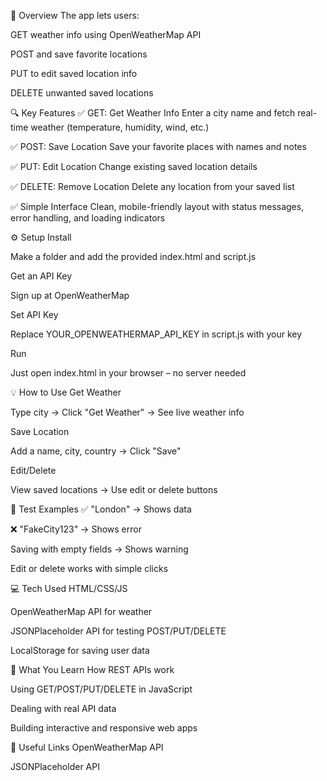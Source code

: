 📌 Overview
The app lets users:

GET weather info using OpenWeatherMap API

POST and save favorite locations

PUT to edit saved location info

DELETE unwanted saved locations

🔍 Key Features
✅ GET: Get Weather Info
Enter a city name and fetch real-time weather (temperature, humidity, wind, etc.)

✅ POST: Save Location
Save your favorite places with names and notes

✅ PUT: Edit Location
Change existing saved location details

✅ DELETE: Remove Location
Delete any location from your saved list

✅ Simple Interface
Clean, mobile-friendly layout with status messages, error handling, and loading indicators

⚙️ Setup
Install

Make a folder and add the provided index.html and script.js

Get an API Key

Sign up at OpenWeatherMap

Set API Key

Replace YOUR_OPENWEATHERMAP_API_KEY in script.js with your key

Run

Just open index.html in your browser – no server needed

💡 How to Use
Get Weather

Type city → Click "Get Weather" → See live weather info

Save Location

Add a name, city, country → Click "Save"

Edit/Delete

View saved locations → Use edit or delete buttons

🧪 Test Examples
✅ "London" → Shows data

❌ "FakeCity123" → Shows error

Saving with empty fields → Shows warning

Edit or delete works with simple clicks

💻 Tech Used
HTML/CSS/JS

OpenWeatherMap API for weather

JSONPlaceholder API for testing POST/PUT/DELETE

LocalStorage for saving user data

🧠 What You Learn
How REST APIs work

Using GET/POST/PUT/DELETE in JavaScript

Dealing with real API data

Building interactive and responsive web apps

🔗 Useful Links
OpenWeatherMap API

JSONPlaceholder API

